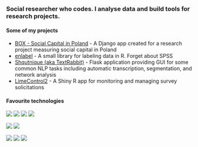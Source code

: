 <!--
**wjk-g/wjk-g** is a ✨ _special_ ✨ repository because its `README.md` (this file) appears on your GitHub profile.
-->

### Social researcher who codes. I analyse data and build tools for research projects.

#### Some of my projects

+ [BOX - Social Capital in Poland](https://box.kapitalspoleczny.org) - A Django app created for a research project measuring social capital in Poland
+ [enlabel](https://github.com/wjk-g/enlabel) - A small library for labeling data in R. Forget about SPSS
+ [Shqutnique (aka TextRabbit)](https://github.com/wjk-g/TextRabbit) - Flask application providing GUI for some common NLP tasks including automatic transcription, segmentation, and network analysis
+ [LimeControl2](https://github.com/wjk-g/LimeControl2) - A Shiny R app for monitoring and managing survey solicitations

#### Favourite technologies

![](https://img.shields.io/badge/Python-blue)
![](https://img.shields.io/badge/R-blue)
![](https://img.shields.io/badge/JavaScript-yellow)
![](https://img.shields.io/badge/SQL-lightgrey)

![](https://img.shields.io/badge/Framework-Flask-lightgrey)
![](https://img.shields.io/badge/Framework-Django-darkgreen)

![](https://img.shields.io/badge/Microframework-ObservableFramework-yellow)
![](https://img.shields.io/badge/Microframework-Shiny-lightblue)
![](https://img.shields.io/badge/Microframework-Streamlit-red)
